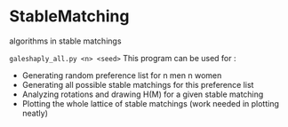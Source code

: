 # StableMatching
algorithms in stable matchings

`galeshaply_all.py <n> <seed>`
This program can be used for :
- Generating random preference list for n men n women
- Generating all possible stable matchings for this preference list
- Analyzing rotations and drawing H(M) for a given stable matching
- Plotting the whole lattice of stable matchings (work needed in plotting neatly)

